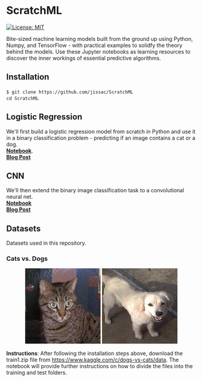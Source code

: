 # ScratchML
[![License: MIT](https://img.shields.io/badge/License-MIT-yellow.svg)](https://opensource.org/licenses/MIT)

Bite-sized machine learning models built from the ground up using Python, Numpy, and TensorFlow - with practical examples to solidfy the theory behind the models. Use these Jupyter notebooks as learning resources to discover the inner workings of essential predictive algorithms.     

## Installation
`$ git clone https://github.com/jissac/ScratchML`     
`cd ScratchML`   

## Logistic Regression 
We'll first build a logistic regression model from scratch in Python and use it in a binary classification problem - predicting if an image contains a cat or a dog.      
[**Notebook**](CatsvsDogs_Logistic_Regression.ipynb).       
[**Blog Post**](https://medium.com/@melodious/understanding-deep-neural-networks-from-first-principles-logistic-regression-bd2f01c9e263)   

## CNN      
We'll then extend the binary image classification task to a convolutional neural net.       
[**Notebook**](https://github.com/jissac/ScratchML/blob/master/CatsvsDogs_CNN.ipynb)         
[**Blog Post**](https://medium.com/@melodious/giving-sight-to-the-blind-understanding-convolutional-neural-nets-59dd2bf462ea)     

## Datasets
Datasets used in this repository.
### Cats vs. Dogs
<p align="center"> <img src="./images/cat.1.jpg">      <img src="/images/dog.10682.jpg" </p>    

**Instructions**: After following the installation steps above, download the train1.zip file from https://www.kaggle.com/c/dogs-vs-cats/data. The notebook will provide further instructions on how to divide the files into the training and test folders.

 
